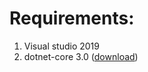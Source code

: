 # Requirements:
1. Visual studio 2019
2. dotnet-core 3.0 ([download])

[download]: https://dotnet.microsoft.com/download/dotnet-core/3.0


